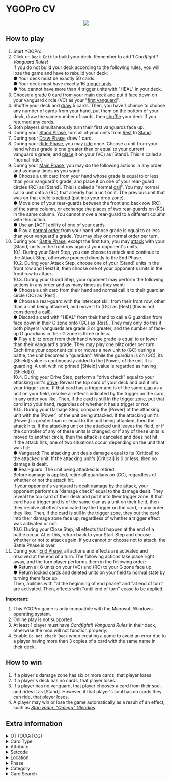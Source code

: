 # YGOPro CV

<p align="center">
	<img src="https://user-images.githubusercontent.com/18324297/85887521-466bff80-b7e8-11ea-9dc1-8522b21d4042.png">
</p>

## How to play
1. Start YGOPro.
2. Click on `Deck Edit` to build your deck. Remember to add 1 _Cardfight!! Vanguard Rules_!<br>
If you do not build your deck according to the following rules, you will lose the game and have to rebuild your deck:<br>
● Your deck must be exactly 50 cards.<br>
● Your deck must have exactly 16 [trigger units](https://cardfight.fandom.com/wiki/Trigger).<br>
● You cannot have more than 4 trigger units with "HEAL" in your deck.
3. Choose a [grade](https://cardfight.fandom.com/wiki/Card_Mechanics) 0 card from your main deck and put it face down on your vanguard circle (VC) as your "[first vanguard](https://cardfight.fandom.com/wiki/First_Vanguard)".<br>
4. Shuffle your deck and [draw](https://cardfight.fandom.com/wiki/Specific_Actions#Draw) 5 cards. Then, you have 1 chance to choose any number of cards from your hand, put them on the bottom of your deck, draw the same number of cards, then [shuffle](https://cardfight.fandom.com/wiki/Specific_Actions#Shuffle) your deck if you returned any cards.<br>
5. Both players simultaneously turn their first vanguards face up.
6. During your [Stand Phase](https://cardfight.fandom.com/wiki/Standard_Fight_Rules#Stand_Phase), turn all of your units from [Rest](https://cardfight.fandom.com/wiki/Specific_Actions#Stand_and_Rest) to [Stand](https://cardfight.fandom.com/wiki/Specific_Actions#Stand_and_Rest).
7. During your [Draw Phase](https://cardfight.fandom.com/wiki/Standard_Fight_Rules#Draw_Phase), draw 1 card.
8. During your [Ride Phase](https://cardfight.fandom.com/wiki/Standard_Fight_Rules#Ride_Phase), you may [ride](https://cardfight.fandom.com/wiki/Ride) once. Choose a unit from your hand whose grade is one greater than or equal to your current vanguard's grade, and [place](https://cardfight.fandom.com/wiki/Specific_Actions#Place) it on your (VC) as [Stand]. This is called a "normal ride".<br>
9. During your [Main Phase](https://cardfight.fandom.com/wiki/Standard_Fight_Rules#Main_Phase), you may do the following actions in any order and as many times as you want:<br>
● Choose a unit card from your hand whose grade is equal to or less than your vanguard's grade, and place it on one of your rear-guard circles (RC) as [Stand]. This is called a "normal [call](https://cardfight.fandom.com/wiki/Call)". You may normal call a unit onto a (RC) that already has a unit on it. The previous unit that was on that circle is [retired](https://cardfight.fandom.com/wiki/Specific_Actions#Retire) (put into your drop zone).<br>
● Move one of your rear-guards between the front and back row (RC) of the same column, or exchange the places of two rear-guards on (RC) in the same column. You cannot move a rear-guard to a different column with this action.<br>
● Use an [ACT] ability of one of your cards.<br>
● Play a [normal order](https://cardfight.fandom.com/wiki/Order) from your hand whose grade is equal to or less than your vanguard's grade. You may play one normal order per turn.
10. During your [Battle Phase](https://cardfight.fandom.com/wiki/Standard_Fight_Rules#Battle_Phase), except the first turn, you may [attack](https://cardfight.fandom.com/wiki/Specific_Actions#Battle) with your [Stand] units in the front row against your opponent's units.<br>
	10.1. During your Start Step, you can choose to attack and continue to the Attack Step, otherwise proceed directly to the End Phase.<br>
	10.2. During your Attack Step, choose one of your [Stand] units in the front row and [Rest] it, then choose one of your opponent's units in the front row to attack.<br>
	10.3. During your Guard Step, your opponent may perform the following actions in any order and as many times as they want:<br>
		● Choose a unit card from their hand and normal call it to their guardian circle (GC) as [Rest].<br>
		● Choose a rear-guard with the Intercept skill from their front row, other than a unit being attacked, and move it to (GC) as [Rest] (this is not considered a call).<br>
		● Discard a card with "HEAL" from their hand to call a G guardian from face down in their G zone onto (GC) as [Rest]. They may only do this if both players' vanguards are grade 3 or greater, and the number of face-up G guardians in their G zone is three or less.<br>
		● Play a blitz order from their hand whose grade is equal to or lower than their vanguard's grade. They may play one blitz order per turn.<br>
	Each time your opponent calls or moves a new unit to (GC) during a battle, the unit becomes a "guardian". While the guardian is on (GC), its [Shield] value is continuously added to the [Power] of the unit it is guarding. A unit with no printed [Shield] value is regarded as having [Shield] 0.<br>
	10.4. During your Drive Step, perform a "drive check" equal to your attacking unit's [drive](https://cardfight.fandom.com/wiki/Drive). Reveal the top card of your deck and put it into your trigger zone. If that card has a trigger and is of the same [clan](https://cardfight.fandom.com/wiki/Clans) as a unit on your field, resolve all effects indicated by the trigger on the card, in any order you like. Then, if the card is still in the trigger zone, put that card into your hand, regardless of whether it has a trigger or not.<br>
	10.5. During your Damage Step, compare the [Power] of the attacking unit with the [Power] of the unit being attacked. If the attacking unit's [Power] is greater than or equal to the unit being attacked, then the attack hits. If the attacking unit or the attacked unit leaves the field, or if the controller of any of these units is changed, or if any of these units is moved to another circle, then the attack is canceled and does not hit.<br>
	If the attack hits, one of two situations occur, depending on the unit that was hit:<br>
	● Vanguard: The attacking unit deals damage equal to its [Critical] to the attacked unit. If the attacking unit's [Critical] is 0 or less, then no damage is dealt.<br>
	● Rear-guard: The unit being attacked is retired.<br>
	Before damage is applied, retire all guardians on (GC), regardless of whether or not the attack hit.<br>
	If your opponent's vanguard is dealt damage by the attack, your opponent performs a "damage check" equal to the damage dealt. They reveal the top card of their deck and put it into their trigger zone. If that card has a trigger and is of the same clan as a unit on their field, then they resolve all effects indicated by the trigger on the card, in any order they like. Then, if the card is still in the trigger zone, they put the card into their damage zone face up, regardless of whether a trigger effect was activated or not.<br>
	10.6. During your Close Step, all effects that happen at the end of a battle occur. After this, return back to your Start Step and choose whether or not to attack again. If you cannot or choose not to attack, the Battle Phase is over.
11. During your [End Phase](https://cardfight.fandom.com/wiki/Standard_Fight_Rules#End_Phase), all actions and effects are activated and resolved at the end of a turn. The following actions take place right away, and the turn player performs them in the following order:<br>
	● Return all G units on your (VC) and (RC) to your G zone face up.<br>
	● Return locked cards and deleted units on your field to normal state by turning them face up.<br>
	Then, abilities with "at the beginning of end phase" and "at end of turn" are activated. Then, effects with "until end of turn" cease to be applied.

**Important:**
1. This YGOPro game is only compatible with the Microsoft Windows operating system.
2. Online play is not supported.
3. At least 1 player must have _Cardfight!! Vanguard Rules_ in their deck, otherwise the mod will not function properly.
4. Enable `Do not check Deck` when creating a game to avoid an error due to a player having more than 3 copies of a card with the same name in their deck.

## How to win
1. If a player's damage zone has six or more cards, that player loses.
2. If a player's deck has no cards, that player loses.
3. If a player has no vanguard, that player chooses a card from their soul, and rides it as [Stand]. However, if that player's soul has no cards they can ride, that player loses.
4. A player may win or lose the game automatically as a result of an effect, such as _[Star-vader, "Omega" Glendios](https://cardfight.fandom.com/wiki/Star-vader,_%22Omega%22_Glendios)_.

## Extra information
<details>
<summary>OT (OCG/TCG)</summary>

- `0x1	OCG` = OCG only card
- `0x2	TCG` = TCG only card
- `0x3	OCG+TCG` = OCG + TCG card
- `0x4	Anime/Custom` = Unofficial card
</details>
<details>
<summary>Card Type</summary>

- `0x3	Monster+Spell` = [Normal unit](https://cardfight.fandom.com/wiki/Normal_unit)
- `0x5	Monster+Trap` = Trigger unit
- `0x20	Effect` = Critical
- `0x80	Ritual` = Heal
- `0x100	Trap Monster` = Draw
- `0x200	Union` = Stand
- `0x1000	Tuner` = Card that has no ability
	- `Level` = Grade
	- `ATK` = Power
	- `DEF` = Shield
</details>
<details>
<summary>Attribute</summary>

- `0x1	EARTH` = [United Sanctuary](https://cardfight.fandom.com/wiki/United_Sanctuary)
- `0x2	WATER` = [Dragon Empire](https://cardfight.fandom.com/wiki/Dragon_Empire)
- `0x4	FIRE` = [Star Gate](https://cardfight.fandom.com/wiki/Star_Gate)
- `0x8	WIND` = [Dark Zone](https://cardfight.fandom.com/wiki/Dark_Zone)
- `0x10	LIGHT` = [Magallanica](https://cardfight.fandom.com/wiki/Magallanica)
- `0x20 DARK` = [Zoo](https://cardfight.fandom.com/wiki/Zoo)
- `0x40 DIVINE` = **N/A**
</details>
<details>
<summary>Setcode</summary>

- Refer to `!setname` in `strings.conf`.
</details>
<details>
<summary>Location</summary>

- `0x4	Monster Zone` = Vanguard Circle (Sequence 2) + Rear-guard Circle (Sequence 1,3) + Guardian Circle (Sequence 5) (Field)
- `0x8	Spell & Trap Zone` = Rear-guard Circles (Sequence 0~2) (Field)
- `0x10	Graveyard` = Drop Zone
- `0x20	Banished` = Damage Zone
- `0x20	Banished` = Trigger Zone (temporarily banished)
- `0x40	Extra Deck` = G Zone
- `0x80 Xyz Material` = Soul
- Missing Zones: Bind Zone, Removal Zone, Guage Zone, Order Area
</details>
<details>
<summary>Phase</summary>

1. `EVENT_PREDRAW` = Stand Phase
2. `PHASE_DRAW` = Draw Phase
3. `PHASE_STANDBY` = Ride Phase
4. `PHASE_MAIN1` = Main Phase
5. `PHASE_BATTLE` = Battle Phase
6. `PHASE_MAIN2` = **N/A**
7. `PHASE_END` = End Phase
</details>
<details>
<summary>Category</summary>

- `0x1	Destroy Spell/Trap` = ～Reserved～
- `0x2	Destroy Monster` = Retire a card
- `0x4	Banish Card` = ～Reserved～
- `0x8	Send to Graveyard` = Put a card into the drop zone
- `0x10	Return to Hand` = Return a card to a player's hand
- `0x20	Return to Deck` = Put a card into a player's deck
- `0x40	Destroy Hand` = Discard a card from a player's hand
- `0x80	Destroy Deck` = ～Reserved～
- `0x100	Increase Draw` = Draw a card from the deck
- `0x200	Search Deck` = Look at a player's deck
- `0x400	GY to Hand/Field` = ～Reserved～
- `0x800	Change Battle Position` = Turn a card from [Stand] to [Rest], or vice versa
- `0x1000	Get Control` = ～Reserved～
- `0x2000	Increase/Decrease ATK/DEF` = Increase or decrease a card's [Power] or [Shield]
- `0x4000	Piercing` = Give a card [Critical]
- `0x8000	Attack Multiple Times` = ～Reserved～
- `0x10000	Limit Attack` = Cannot attack
- `0x20000	Direct Attack` = ～Reserved～
- `0x40000	Special Summon` = Ride a card
- `0x80000	Token` = Call a card
- `0x100000	Type-related` = ～Reserved～
- `0x200000	Attribute-related` = Lists "clan" or a particular clan in the card's text
- `0x400000	Reduce LP` = ～Reserved～
- `0x800000	Increase LP` = ～Reserved～
- `0x1000000	Cannot Be Destroyed` = ～Reserved～
- `0x2000000	Cannot Be Targeted` = ～Reserved～
- `0x4000000	Counter` = ～Reserved～
- `0x8000000	Gamble` = ～Reserved～
- `0x10000000	Fusion` = ～Reserved～
- `0x20000000	Synchro` = ～Reserved～
- `0x40000000	Xyz` = Soul Charge
- `0x80000000	Negate Effect` = ～Reserved～
</details>
<details>
<summary>Card Search</summary>

You can search for the following specific card information in YGOPro:
- Ability No Ability: Use the `No Ability` tab, or type `(No ability)` in the search bar
- Card Type: Use the `Type` tab
- Clan: Type `Clan:` in the search bar
- Critical: **N/A**
- Grade: Use the `Grade` tab
- Nation: Use the `Nation` tab
- Power: Use the `Power` tab
- Race: Type `Race:` in the search bar
- Shield: Use the `Shield` tab
- Skill: Type `Skill:` in the search bar
</details>
